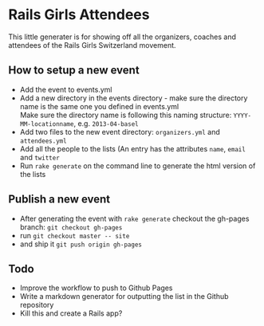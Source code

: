 # Rails Girls Attendees

This little generater is for showing off all the organizers, coaches and attendees of the Rails Girls Switzerland movement.

## How to setup a new event

* Add the event to events.yml
* Add a new directory in the events directory - make sure the directory name is the same one you defined in events.yml  
  Make sure the directory name is following this naming structure: `YYYY-MM-locationname`, e.g. `2013-04-basel`
* Add two files to the new event directory: `organizers.yml` and `attendees.yml`
* Add all the people to the lists (An entry has the attributes `name`, `email` and `twitter`
* Run `rake generate` on the command line to generate the html version of the lists

## Publish a new event

* After generating the event with `rake generate` checkout the gh-pages branch: `git checkout gh-pages`
* run `git checkout master -- site`
* and ship it `git push origin gh-pages`

## Todo

* Improve the workflow to push to Github Pages
* Write a markdown generator for outputting the list in the Github repository
* Kill this and create a Rails app?
